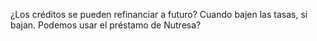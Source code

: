 ¿Los créditos se pueden refinanciar a futuro? Cuando bajen las tasas, si bajan.
Podemos usar el préstamo de Nutresa?